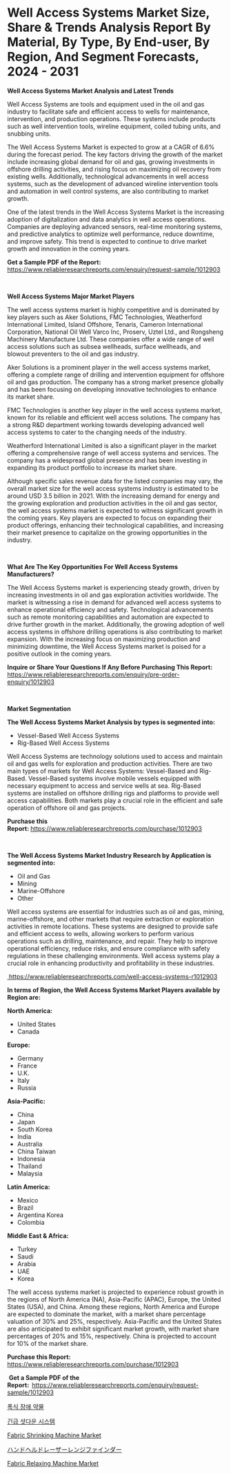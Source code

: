 <p><h1>Well Access Systems Market Size, Share & Trends Analysis Report By Material, By Type, By End-user, By Region, And Segment Forecasts, 2024 - 2031</h1></p><p><strong>Well Access Systems Market Analysis and Latest Trends</strong></p>
<p><p>Well Access Systems are tools and equipment used in the oil and gas industry to facilitate safe and efficient access to wells for maintenance, intervention, and production operations. These systems include products such as well intervention tools, wireline equipment, coiled tubing units, and snubbing units.</p><p>The Well Access Systems Market is expected to grow at a CAGR of 6.6% during the forecast period. The key factors driving the growth of the market include increasing global demand for oil and gas, growing investments in offshore drilling activities, and rising focus on maximizing oil recovery from existing wells. Additionally, technological advancements in well access systems, such as the development of advanced wireline intervention tools and automation in well control systems, are also contributing to market growth.</p><p>One of the latest trends in the Well Access Systems Market is the increasing adoption of digitalization and data analytics in well access operations. Companies are deploying advanced sensors, real-time monitoring systems, and predictive analytics to optimize well performance, reduce downtime, and improve safety. This trend is expected to continue to drive market growth and innovation in the coming years.</p></p>
<p><strong>Get a Sample PDF of the Report:&nbsp;</strong> <a href="https://www.reliableresearchreports.com/enquiry/request-sample/1012903">https://www.reliableresearchreports.com/enquiry/request-sample/1012903</a></p>
<p>&nbsp;</p>
<p><strong>Well Access Systems Major Market Players</strong></p>
<p><p>The well access systems market is highly competitive and is dominated by key players such as Aker Solutions, FMC Technologies, Weatherford International Limited, Island Offshore, Tenaris, Cameron International Corporation, National Oil Well Varco Inc, Proserv, Uztel Ltd., and Rongsheng Machinery Manufacture Ltd. These companies offer a wide range of well access solutions such as subsea wellheads, surface wellheads, and blowout preventers to the oil and gas industry.</p><p>Aker Solutions is a prominent player in the well access systems market, offering a complete range of drilling and intervention equipment for offshore oil and gas production. The company has a strong market presence globally and has been focusing on developing innovative technologies to enhance its market share.</p><p>FMC Technologies is another key player in the well access systems market, known for its reliable and efficient well access solutions. The company has a strong R&D department working towards developing advanced well access systems to cater to the changing needs of the industry.</p><p>Weatherford International Limited is also a significant player in the market offering a comprehensive range of well access systems and services. The company has a widespread global presence and has been investing in expanding its product portfolio to increase its market share.</p><p>Although specific sales revenue data for the listed companies may vary, the overall market size for the well access systems industry is estimated to be around USD 3.5 billion in 2021. With the increasing demand for energy and the growing exploration and production activities in the oil and gas sector, the well access systems market is expected to witness significant growth in the coming years. Key players are expected to focus on expanding their product offerings, enhancing their technological capabilities, and increasing their market presence to capitalize on the growing opportunities in the industry.</p></p>
<p>&nbsp;</p>
<p><strong>What Are The Key Opportunities For Well Access Systems Manufacturers?</strong></p>
<p><p>The Well Access Systems market is experiencing steady growth, driven by increasing investments in oil and gas exploration activities worldwide. The market is witnessing a rise in demand for advanced well access systems to enhance operational efficiency and safety. Technological advancements such as remote monitoring capabilities and automation are expected to drive further growth in the market. Additionally, the growing adoption of well access systems in offshore drilling operations is also contributing to market expansion. With the increasing focus on maximizing production and minimizing downtime, the Well Access Systems market is poised for a positive outlook in the coming years.</p></p>
<p><strong>Inquire or Share Your Questions If Any Before Purchasing This Report:</strong> <a href="https://www.reliableresearchreports.com/enquiry/pre-order-enquiry/1012903">https://www.reliableresearchreports.com/enquiry/pre-order-enquiry/1012903</a></p>
<p>&nbsp;</p>
<p><strong>Market Segmentation</strong></p>
<p><strong>The Well Access Systems Market Analysis by types is segmented into:</strong></p>
<p><ul><li>Vessel-Based Well Access Systems</li><li>Rig-Based Well Access Systems</li></ul></p>
<p><p>Well Access Systems are technology solutions used to access and maintain oil and gas wells for exploration and production activities. There are two main types of markets for Well Access Systems: Vessel-Based and Rig-Based. Vessel-Based systems involve mobile vessels equipped with necessary equipment to access and service wells at sea. Rig-Based systems are installed on offshore drilling rigs and platforms to provide well access capabilities. Both markets play a crucial role in the efficient and safe operation of offshore oil and gas projects.</p></p>
<p><strong>Purchase this Report:&nbsp;</strong><a href="https://www.reliableresearchreports.com/purchase/1012903">https://www.reliableresearchreports.com/purchase/1012903</a></p>
<p>&nbsp;</p>
<p><strong>The Well Access Systems Market Industry Research by Application is segmented into:</strong></p>
<p><ul><li>Oil and Gas</li><li>Mining</li><li>Marine-Offshore</li><li>Other</li></ul></p>
<p><p>Well access systems are essential for industries such as oil and gas, mining, marine-offshore, and other markets that require extraction or exploration activities in remote locations. These systems are designed to provide safe and efficient access to wells, allowing workers to perform various operations such as drilling, maintenance, and repair. They help to improve operational efficiency, reduce risks, and ensure compliance with safety regulations in these challenging environments. Well access systems play a crucial role in enhancing productivity and profitability in these industries.</p></p>
<p><a href="https://www.reliableresearchreports.com/well-access-systems-r1012903">&nbsp;https://www.reliableresearchreports.com/well-access-systems-r1012903</a></p>
<p><strong>In terms of Region, the Well Access Systems Market Players available by Region are:</strong></p>
<p>
    <p> <strong> North America: </strong>
        <ul>
            <li>United States</li>
            <li>Canada</li>
        </ul>
        </p> 
    <p> <strong> Europe: </strong>
        <ul>
            <li>Germany</li>
            <li>France</li>
            <li>U.K.</li>
            <li>Italy</li>
            <li>Russia</li>
        </ul>
        </p> 
    <p> <strong> Asia-Pacific: </strong>
        <ul>
            <li>China</li>
            <li>Japan</li>
            <li>South Korea</li>
            <li>India</li>
            <li>Australia</li>
            <li>China Taiwan</li>
            <li>Indonesia</li>
            <li>Thailand</li>
            <li>Malaysia</li>
        </ul>
        </p> 
    <p> <strong> Latin America: </strong>
        <ul>
            <li>Mexico</li>
            <li>Brazil</li>
            <li>Argentina Korea</li>
            <li>Colombia</li>
        </ul>
        </p> 
    <p> <strong> Middle East & Africa: </strong>
        <ul>
            <li>Turkey</li>
            <li>Saudi</li>
            <li>Arabia</li>
            <li>UAE</li>
            <li>Korea</li>
        </ul>
    </p>
    </p>
<p><p>The well access systems market is projected to experience robust growth in the regions of North America (NA), Asia-Pacific (APAC), Europe, the United States (USA), and China. Among these regions, North America and Europe are expected to dominate the market, with a market share percentage valuation of 30% and 25%, respectively. Asia-Pacific and the United States are also anticipated to exhibit significant market growth, with market share percentages of 20% and 15%, respectively. China is projected to account for 10% of the market share.</p></p>
<p><strong>Purchase this Report: </strong><a href="https://www.reliableresearchreports.com/purchase/1012903">https://www.reliableresearchreports.com/purchase/1012903</a></p>
<p>&nbsp;<strong>Get a Sample PDF of the Report:&nbsp;&nbsp;</strong><a href="https://www.reliableresearchreports.com/enquiry/request-sample/1012903">https://www.reliableresearchreports.com/enquiry/request-sample/1012903</a></p>
<p><strong></strong></p>
<p><p><a href="https://github.com/vskv4779xr1/Market-Research-Report-List-2/blob/main/272192049894.md">폭식 장애 약물</a></p><p><a href="https://medium.com/@karenburke2009/%EB%B9%84%EC%83%81-%EC%A4%91%EB%8B%A8-%EC%8B%9C%EC%8A%A4%ED%85%9C-%EC%8B%9C%EC%9E%A5-%ED%86%B5%EC%B0%B0-%EC%8B%9C%EC%9E%A5-%EB%8F%99%ED%96%A5-%EC%84%B1%EC%9E%A5-2024%EB%85%84%EB%B6%80%ED%84%B0-2031%EB%85%84%EA%B9%8C%EC%A7%80%EC%9D%98-%EC%98%88%EC%B8%A1-616ca192cc89">긴급 셧다운 시스템</a></p><p><a href="https://www.linkedin.com/pulse/fabric-shrinking-machine-market-size-outlook-forecast-2024-2031-dqtxe">Fabric Shrinking Machine Market</a></p><p><a href="https://medium.com/@r.aspinall_32685/%E6%90%BA%E5%B8%AF%E7%94%A8%E3%83%AC%E3%83%BC%E3%82%B6%E3%83%BC%E8%B7%9D%E9%9B%A2%E8%A8%88%E5%B8%82%E5%A0%B4%E3%81%AE%E3%82%A4%E3%83%B3%E3%82%B5%E3%82%A4%E3%83%88-%E5%B8%82%E5%A0%B4%E5%8B%95%E5%90%91-%E6%88%90%E9%95%B7-2024%E5%B9%B4%E3%81%8B%E3%82%892031%E5%B9%B4%E3%81%BE%E3%81%A7%E3%81%AE%E4%BA%88%E6%B8%AC-f08de5e9eb01">ハンドヘルドレーザーレンジファインダー</a></p><p><a href="https://www.linkedin.com/pulse/fabric-relaxing-machine-market-size-cagr-trends-2024-2030-collectra-0cdre">Fabric Relaxing Machine Market</a></p></p>